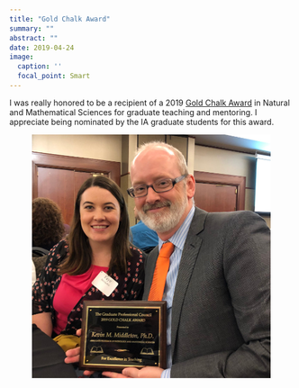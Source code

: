 ```yaml
---
title: "Gold Chalk Award"
summary: ""
abstract: ""
date: 2019-04-24
image:
  caption: ''
  focal_point: Smart
---
```


I was really honored to be a recipient of a 2019 [Gold Chalk Award](https://gpc.missouri.edu/services/gold-chalk/) in Natural and Mathematical Sciences for graduate teaching and mentoring. I appreciate being nominated by the IA graduate students for this award.

<figure>
<img src="middleton-gold-chalk.jpg">
</figure>
